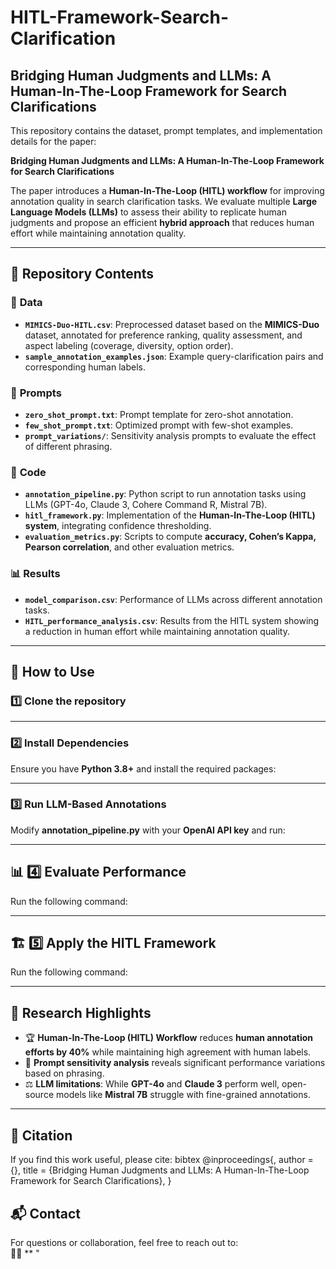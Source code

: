 # HITL-Framework-Search-Clarification

## Bridging Human Judgments and LLMs: A Human-In-The-Loop Framework for Search Clarifications

This repository contains the dataset, prompt templates, and implementation details for the paper:

**Bridging Human Judgments and LLMs: A Human-In-The-Loop Framework for Search Clarifications**   

The paper introduces a **Human-In-The-Loop (HITL) workflow** for improving annotation quality in search clarification tasks. We evaluate multiple **Large Language Models (LLMs)** to assess their ability to replicate human judgments and propose an efficient **hybrid approach** that reduces human effort while maintaining annotation quality.

---

## 📌 Repository Contents

### 📂 **Data**
- **`MIMICS-Duo-HITL.csv`**: Preprocessed dataset based on the **MIMICS-Duo** dataset, annotated for preference ranking, quality assessment, and aspect labeling (coverage, diversity, option order).
- **`sample_annotation_examples.json`**: Example query-clarification pairs and corresponding human labels.

### 📜 **Prompts**
- **`zero_shot_prompt.txt`**: Prompt template for zero-shot annotation.
- **`few_shot_prompt.txt`**: Optimized prompt with few-shot examples.
- **`prompt_variations/`**: Sensitivity analysis prompts to evaluate the effect of different phrasing.

### 🔧 **Code**
- **`annotation_pipeline.py`**: Python script to run annotation tasks using LLMs (GPT-4o, Claude 3, Cohere Command R, Mistral 7B).
- **`hitl_framework.py`**: Implementation of the **Human-In-The-Loop (HITL) system**, integrating confidence thresholding.
- **`evaluation_metrics.py`**: Scripts to compute **accuracy, Cohen’s Kappa, Pearson correlation**, and other evaluation metrics.

### 📊 **Results**
- **`model_comparison.csv`**: Performance of LLMs across different annotation tasks.
- **`HITL_performance_analysis.csv`**: Results from the HITL system showing a reduction in human effort while maintaining annotation quality.

---

## 🚀 How to Use
### 1️⃣ Clone the repository

---
### 2️⃣ Install Dependencies
Ensure you have **Python 3.8+** and install the required packages:

---
### 3️⃣ Run LLM-Based Annotations
Modify **annotation_pipeline.py** with your **OpenAI API key** and run:

---
## 📊 4️⃣ Evaluate Performance  
Run the following command:

---
## 🏗️ 5️⃣ Apply the HITL Framework  
Run the following command:  

---

## 🔬 Research Highlights  
- 🏆 **Human-In-The-Loop (HITL) Workflow** reduces **human annotation efforts by 40%** while maintaining high agreement with human labels.  
- 📝 **Prompt sensitivity analysis** reveals significant performance variations based on phrasing.  
- ⚖️ **LLM limitations**: While **GPT-4o** and **Claude 3** perform well, open-source models like **Mistral 7B** struggle with fine-grained annotations.  

---

## 📄 Citation  
If you find this work useful, please cite:
bibtex
@inproceedings{,
  author = {},
  title = {Bridging Human Judgments and LLMs: A Human-In-The-Loop Framework for Search Clarifications},
}

## 📬 Contact  

For questions or collaboration, feel free to reach out to:  
👩‍💻 **
"
